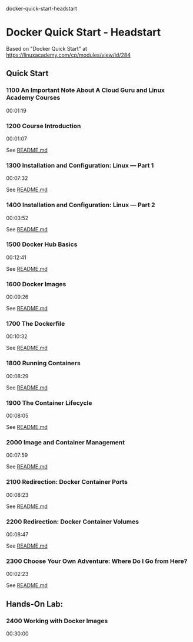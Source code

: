docker-quick-start-headstart
# Docker Quick Start - Headstart

Based on "Docker Quick Start" at https://linuxacademy.com/cp/modules/view/id/284

## Quick Start

### 1100 An Important Note About A Cloud Guru and Linux Academy Courses
00:01:19

### 1200 Course Introduction
00:01:07

See [README.md](./1200/README.md)

### 1300 Installation and Configuration: Linux — Part 1
00:07:32

See [README.md](./1300/README.md)

### 1400 Installation and Configuration: Linux — Part 2
00:03:52

See [README.md](./1400/README.md)

### 1500 Docker Hub Basics
00:12:41

See [README.md](./1500/README.md)

### 1600 Docker Images
00:09:26

See [README.md](./1600/README.md)

### 1700 The Dockerfile
00:10:32

See [README.md](./1700/README.md)

### 1800 Running Containers
00:08:29

See [README.md](./1800/README.md)

### 1900 The Container Lifecycle
00:08:05

See [README.md](./1900/README.md)

### 2000 Image and Container Management
00:07:59

See [README.md](./2000/README.md)

### 2100 Redirection: Docker Container Ports
00:08:23

See [README.md](./2100/README.md)

### 2200 Redirection: Docker Container Volumes
00:08:47

See [README.md](./2200/README.md)

### 2300 Choose Your Own Adventure: Where Do I Go from Here?
00:02:23

See [README.md](./2300/README.md)

## Hands-On Lab:

### 2400 Working with Docker Images
00:30:00
